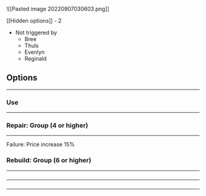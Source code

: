 ![[Pasted image 20220907030603.png]]

[[Hidden options]] - 2
- Not triggered by
	- Bree
	- Thuls
	- Evenlyn
	- Reginald

## Options
---

### Use
---

### Repair: Group (4 or higher)
---
Failure: Price increase 15%

### Rebuild: Group (6 or higher)
---

### 
---

### 
---

